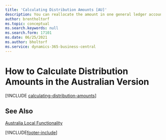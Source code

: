 ```yaml
---
title: 'Calculating Distribution Amounts [AU]'
description: You can reallocate the amount in one general ledger account to other general ledger accounts so that the balances of your accounts remain proportionate to one another in the Australian version.
author: brentholtorf
ms.topic: conceptual
ms.search.keywords: null
ms.search.form: 17101
ms.date: 06/25/2021
ms.author: bholtorf
ms.service: dynamics-365-business-central
---
```

# <a name="how-to-calculate-distribution-amounts-in-the-australian-version"></a>How to Calculate Distribution Amounts in the Australian Version

[!INCLUDE [calculating-distribution-amounts](../includes/AUNZ/calculating-distribution-amounts.md)]

## <a name="see-also"></a>See Also

[Australia Local Functionality](australia-local-functionality.md)  


[!INCLUDE[footer-include](../../includes/footer-banner.md)]
